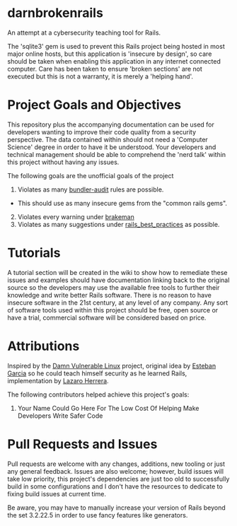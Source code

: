 # darnbrokenrails
An attempt at a cybersecurity teaching tool for Rails.

The 'sqlite3' gem is used to prevent this Rails project being hosted in most major online hosts, but this application is 'insecure by design', so care should be taken when enabling this application in any internet connected computer. Care has been taken to ensure 'broken sections' are not executed but this is not a warranty, it is merely a 'helping hand'.

# Project Goals and Objectives
This repository plus the accompanying documentation can be used for developers wanting to improve their code quality from a security perspective. The data contained within should not need a 'Computer Science' degree in order to have it be understood. Your developers and technical management should be able to comprehend the 'nerd talk' within this project without having any issues.

The following goals are the unofficial goals of the project
1. Violates as many [bundler-audit](https://github.com/rubysec/bundler-audit) rules are possible.
  * This should use as many insecure gems from the "common rails gems".
2. Violates every warning under [brakeman](https://github.com/presidentbeef/brakeman)
3. Violates as many suggestions under [rails_best_practices](https://rails-bestpractices.com/) as possible.

# Tutorials
A tutorial section will be created in the wiki to show how to remediate these issues and examples should have documentation linking back to the original source so the developers may use the available free tools to further their knowledge and write better Rails software. There is no reason to have insecure software in the 21st century, at any level of any company. Any sort of software tools used within this project should be free, open source or have a trial, commercial software will be considered based on price.

# Attributions
Inspired by the [Damn Vulnerable Linux](https://distrowatch.com/table.php?distribution=dvl) project, original idea by [Esteban Garcia](https://www.linkedin.com/in/esteban-garcia-306468101/) so he could teach himself security as he learned Rails, implementation by [Lazaro Herrera](https://www.linkedin.com/in/lazaroherrera/). 

The following contributors helped achieve this project's goals:
1) Your Name Could Go Here For The Low Cost Of Helping Make Developers Write Safer Code

# Pull Requests and Issues
Pull requests are welcome with any changes, additions, new tooling or just any general feedback. Issues are also welcome; however, build issues will take low priority, this project's dependencies are just too old to successfully build in some configurations and I don't have the resources to dedicate to fixing build issues at current time.

Be aware, you may have to manually increase your version of Rails beyond the set 3.2.22.5 in order to use fancy features like generators.
